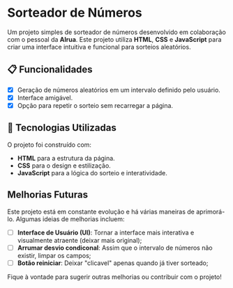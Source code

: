 # Sorteador de Números

Um projeto simples de sorteador de números desenvolvido em colaboração com o pessoal da **Alrua**. Este projeto utiliza **HTML**, **CSS** e **JavaScript** para criar uma interface intuitiva e funcional para sorteios aleatórios.

## 📋 Funcionalidades

- [x] Geração de números aleatórios em um intervalo definido pelo usuário.
- [x] Interface amigável.
- [x] Opção para repetir o sorteio sem recarregar a página.

## 🚀 Tecnologias Utilizadas

O projeto foi construído com:

- **HTML** para a estrutura da página.
- **CSS** para o design e estilização.
- **JavaScript** para a lógica do sorteio e interatividade.

## Melhorias Futuras

Este projeto está em constante evolução e há várias maneiras de aprimorá-lo. Algumas ideias de melhorias incluem:

- [ ] **Interface de Usuário (UI)**: Tornar a interface mais interativa e visualmente atraente (deixar mais original);
- [ ] **Arrumar desvio condiconal**: Assim que o intervalo de números não existir, limpar os campos;
- [ ] **Botão reiniciar**: Deixar "clicavel" apenas quando já tiver sorteado;

Fique à vontade para sugerir outras melhorias ou contribuir com o projeto!
